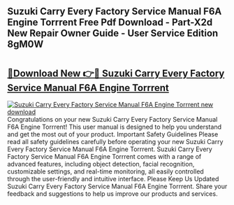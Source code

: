 ## Suzuki Carry Every Factory Service Manual F6A Engine Torrrent Free Pdf Download - Part-X2d New Repair Owner Guide - User Service Edition 8gM0W

# <h2><a href="http://bc57310.oget.top/?id=Suzuki+Carry+Every+Factory+Service+Manual+F6A+Engine+Torrrent">🔗Download New 👉🔴 Suzuki Carry Every Factory Service Manual F6A Engine Torrrent</a></h2>

[![Suzuki Carry Every Factory Service Manual F6A Engine Torrrent new download](https://i.imgur.com/5g1atiW.png)](http://bc57310.oget.top/?id=Suzuki+Carry+Every+Factory+Service+Manual+F6A+Engine+Torrrent)
Congratulations on your new Suzuki Carry Every Factory Service Manual F6A Engine Torrrent! This user manual is designed to help you understand and get the most out of your product. Important Safety Guidelines Please read all safety guidelines carefully before operating your new Suzuki Carry Every Factory Service Manual F6A Engine Torrrent. Suzuki Carry Every Factory Service Manual F6A Engine Torrrent comes with a range of advanced features, including object detection, facial recognition, customizable settings, and real-time monitoring, all easily controlled through the user-friendly and intuitive interface. Please Keep Us Updated Suzuki Carry Every Factory Service Manual F6A Engine Torrrent. Share your feedback and suggestions to help us improve our products and services.
